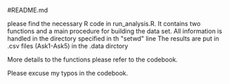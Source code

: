 #README.md

please find the necessary R code in run_analysis.R.
It contains two functions and a main procedure for building the data set.
All information is handled in the directory specified in th "setwd" line
The results are put in .csv files (Ask1-Ask5) in the .data dirctory

More details to the functions please refer to the codebook.

Please excuse my typos in the codebook.
